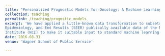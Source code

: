 ```yaml
---
title: "Personalized Prognostic Models for Oncology: A Machine Learning Approach"
collection: teaching
permalink: /teaching/prognstic_models
excerpt: 'We have applied a little-known data transformation to subsets of the Surveillance,
Epidemiology, and End Results (SEER) publically available data of the National Cancer
Institute (NCI) to make it suitable input to standard machine learning classifiers.'
date: 2016-08-31
venue: 'Wagner School of Public Service'

---
```

